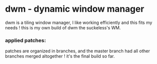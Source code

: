 dwm - dynamic window manager
===

dwm is a tiling window manager, I like working efficiently and this fits my needs ! this is my own build of dwm the suckeless's WM.

### applied patches:

patches are organized in branches, and the master branch had all other branches merged altogether ! it's the final build so far.

